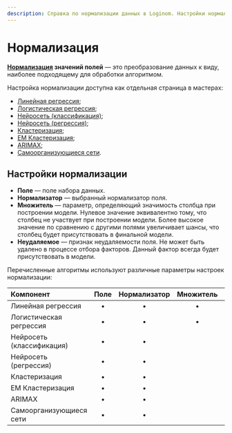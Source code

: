 ```yaml
---
description: Справка по нормализации данных в Loginom. Настройки нормализации. Перечень алгоритмов, использующих различные параметры настроек нормализации данных.
---
```

# Нормализация

**[Нормализация](https://wiki.loginom.ru/articles/data-normalization.html) значений полей** — это преобразование данных к виду, наиболее подходящему для обработки алгоритмом.

Настройка нормализации доступна как отдельная страница в мастерах:
* [Линейная регрессия](./../datamining/linear-regression/README.md);
* [Логистическая регрессия](./../datamining/logistic-regression/README.md);
* [Нейросеть (классификация)](./../datamining/neural-network-classification.md);
* [Нейросеть (регрессия)](./../datamining/neural-network-regression.md);
* [Кластеризация](./../datamining/clustering.md);
* [EM Кластеризация](./../datamining/em-clustering.md);
* [ARIMAX](./../datamining/arimax.md);
* [Самоорганизующиеся сети](./../datamining/self-organizing-network.md).

## Настройки нормализации

* **Поле** — поле набора данных.
* **Нормализатор** — выбранный нормализатор поля.
* **Множитель** — параметр, определяющий значимость столбца при построении модели. Нулевое значение эквивалентно тому, что столбец не участвует при построении модели. Более высокое значение по сравнению с другими полями увеличивает шансы, что столбец будет присутствовать в финальной модели.
* **Неудаляемое** — признак неудаляемости поля. Не может быть удалено в процессе отбора факторов. Данный фактор всегда будет присутствовать в модели.

Перечисленные алгоритмы используют различные параметры настроек нормализации:

| **Компонент** | **Поле** | **Нормализатор** | **Множитель** | **Неудаляемое** |
| :--------------------- | :------------: | :------------: | :------------: |:------------: |
| Линейная регрессия        | • | • | • | • |
| Логистическая регрессия   | • | • | • | • |
| Нейросеть (классификация) | • | • |  |  |
| Нейросеть (регрессия)     | • | • |  |  |
| Кластеризация             | • | • |  |  |
| EM Кластеризация          | • | • |  |   |
| ARIMAX                    | • | • |  |   |
| Самоорганизующиеся сети   | • | • |  | &nbsp; |